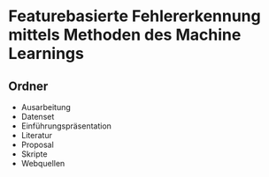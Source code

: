 # Featurebasierte Fehlererkennung mittels Methoden des Machine Learnings

## Ordner  
- Ausarbeitung  
- Datenset
- Einführungspräsentation  
- Literatur  
- Proposal
- Skripte   
- Webquellen
